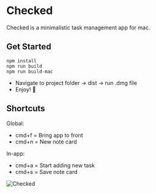 # Checked
Checked is a minimalistic task management app for mac.

## Get Started
```
npm install
npm run build
npm run build-mac
```
  - Navigate to project folder → dist → run .dmg file
  - Enjoy! 🥳

## Shortcuts

Global:
  - cmd+f = Bring app to front
  - cmd+n = New note card

In-app:
  - cmd+a = Start adding new task
  - cmd+s = Save note card






![Checked](https://github.com/user-attachments/assets/3320a280-9a17-44c2-b7a0-bf276dba3667)
